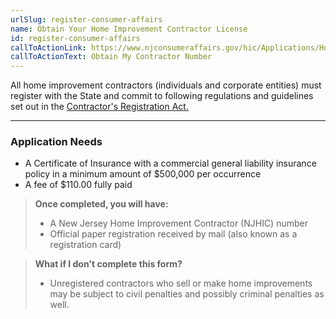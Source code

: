 ```yaml
---
urlSlug: register-consumer-affairs
name: Obtain Your Home Improvement Contractor License
id: register-consumer-affairs
callToActionLink: https://www.njconsumeraffairs.gov/hic/Applications/Home-Improvement-Contractor-Application-for-Initial-Registration.pdf
callToActionText: Obtain My Contractor Number
---
```


All home improvement contractors (individuals and corporate entities) must register with the State and commit to following regulations and guidelines set out in the [Contractor's Registration Act.](https://www.njconsumeraffairs.gov/hic/Applications/Home-Improvement-Contractor-Application-for-Initial-Registration.pdf)

---
### Application Needs

- A Certificate of Insurance with a commercial general liability insurance policy in a minimum amount of $500,000 per occurrence
- A fee of $110.00 fully paid

>**Once completed, you will have:**
>
>- A New Jersey Home Improvement Contractor (NJHIC) number
>- Official paper registration received by mail (also known as a registration card)

>**What if I don't complete this form?**
>
>* Unregistered contractors who sell or make home improvements may be subject to civil penalties and possibly criminal penalties as well. 
